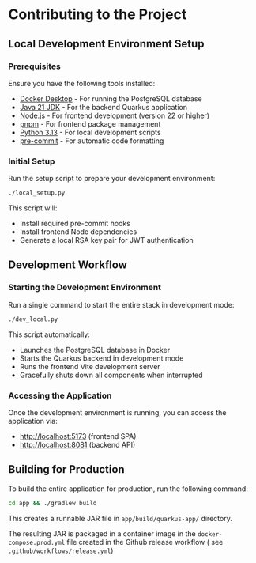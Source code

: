 # Contributing to the Project

## Local Development Environment Setup

### Prerequisites

Ensure you have the following tools installed:

* [Docker Desktop](https://docs.docker.com/get-docker/) - For running the PostgreSQL database
* [Java 21 JDK](https://www.oracle.com/java/technologies/downloads/#java21) - For the backend Quarkus application
* [Node.js](https://nodejs.org/en/download/) - For frontend development (version 22 or higher)
* [pnpm](https://pnpm.io/installation) - For frontend package management
* [Python 3.13](https://www.python.org/downloads/) - For local development scripts
* [pre-commit](https://pre-commit.com/#install) - For automatic code formatting

### Initial Setup

Run the setup script to prepare your development environment:

```bash
./local_setup.py
```

This script will:

* Install required pre-commit hooks
* Install frontend Node dependencies
* Generate a local RSA key pair for JWT authentication

## Development Workflow

### Starting the Development Environment

Run a single command to start the entire stack in development mode:

```bash
./dev_local.py
```

This script automatically:

* Launches the PostgreSQL database in Docker
* Starts the Quarkus backend in development mode
* Runs the frontend Vite development server
* Gracefully shuts down all components when interrupted

### Accessing the Application

Once the development environment is running, you can access the application via:

* [http://localhost:5173](http://localhost:5173) (frontend SPA)
* [http://localhost:8081](http://localhost:8081) (backend API)

## Building for Production

To build the entire application for production, run the following command:

```bash
cd app && ./gradlew build
```

This creates a runnable JAR file in `app/build/quarkus-app/` directory.

The resulting JAR is packaged in a container image in the `docker-compose.prod.yml` file created in the Github release
workflow ( see `.github/workflows/release.yml`)

